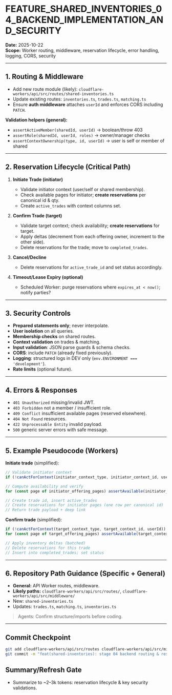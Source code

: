# FEATURE_SHARED_INVENTORIES_04_BACKEND_IMPLEMENTATION_AND_SECURITY

**Date:** 2025-10-22  
**Scope:** Worker routing, middleware, reservation lifecycle, error handling, logging, CORS, security

---

## 1. Routing & Middleware

- Add new route module (likely): `cloudflare-workers/api/src/routes/shared-inventories.ts`  
- Update existing routes: `inventories.ts`, `trades.ts`, `matching.ts`  
- Ensure **auth middleware** attaches `userId` and enforces CORS including `PATCH`.

**Validation helpers (general):**
- `assertActiveMember(sharedId, userId)` → boolean/throw 403
- `assertRole(sharedId, userId, roles)` → owner/manager checks
- `assertContextOwnership(type, id, userId)` → user is self or member of shared

---

## 2. Reservation Lifecycle (Critical Path)

1. **Initiate Trade (initiator)**  
   - Validate initiator context (user/self or shared membership).  
   - Check available pages for initiator; **create reservations** per canonical id & qty.  
   - Create `active_trades` with context columns set.

2. **Confirm Trade (target)**  
   - Validate target context; check availability; **create reservations** for target.  
   - Apply deltas (decrement from each offering owner, increment to the other side).  
   - Delete reservations for the trade; move to `completed_trades`.

3. **Cancel/Decline**  
   - Delete reservations for `active_trade_id` and set status accordingly.

4. **Timeout/Lease Expiry (optional)**  
   - Scheduled Worker: purge reservations where `expires_at < now()`; notify parties?

---

## 3. Security Controls

- **Prepared statements only**; never interpolate.  
- **User isolation** on all queries.  
- **Membership checks** on shared routes.  
- **Context validation** on trades & matching.  
- **Input validation**: JSON parse guards & schema checks.  
- **CORS**: include `PATCH` (already fixed previously).  
- **Logging**: structured logs in DEV only (`env.ENVIRONMENT === 'development'`).  
- **Rate limits** (optional future).

---

## 4. Errors & Responses

- `401 Unauthorized` missing/invalid JWT.  
- `403 Forbidden` not a member / insufficient role.  
- `409 Conflict` insufficient available pages (reserved elsewhere).  
- `404 Not Found` resources.  
- `422 Unprocessable Entity` invalid payload.  
- `500` generic server errors with safe message.

---

## 5. Example Pseudocode (Workers)

**Initiate trade** (simplified):
```ts
// Validate initiator context
if (!canActForContext(initiator_context_type, initiator_context_id, userId)) return 403

// Compute availability and verify
for (const page of initiator_offering_pages) assertAvailable(initiator_context, page)

// Create trade id, insert active_trades
// Create reservations for initiator pages (one row per canonical id)
// Return trade payload + deep link
```

**Confirm trade** (simplified):
```ts
if (!canActForContext(target_context_type, target_context_id, userId)) return 403
for (const page of target_offering_pages) assertAvailable(target_context, page)

// Apply inventory deltas (batched)
// Delete reservations for this trade
// Insert into completed_trades; set status
```

---

## 6. Repository Path Guidance (Specific + General)

- **General:** API Worker routes, middleware.  
- **Likely paths:** `cloudflare-workers/api/src/routes/`, `cloudflare-workers/api/src/middleware/`  
- New: `shared-inventories.ts`  
- Updates: `trades.ts`, `matching.ts`, `inventories.ts`

> Agents: Confirm structure/imports before coding.

---

## Commit Checkpoint

```bash
git add cloudflare-workers/api/src/routes cloudflare-workers/api/src/middleware
git commit -m "feat(shared-inventories): stage 04 backend routing & reservation lifecycle"
```

## Summary/Refresh Gate

- Summarize to ~2–3k tokens: reservation lifecycle & key security validations.
